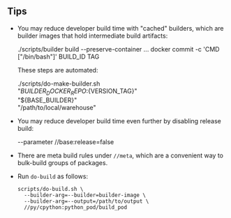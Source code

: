 ## Tips

* You may reduce developer build time with "cached" builders, which
  are builder images that hold intermediate build artifacts:

    ./scripts/builder build --preserve-container ...
    docker commit -c 'CMD ["/bin/bash"]' BUILD_ID TAG

  These steps are automated:

    ./scripts/do-make-builder.sh \
        "${BUILDER_DOCKER_REPO}:${VERSION_TAG}" \
        "${BASE_BUILDER}" \
        "/path/to/local/warehouse"

* You may reduce developer build time even further by disabling release
  build:

    --parameter //base:release=false

* There are meta build rules under `//meta`, which are a convenient way
  to bulk-build groups of packages.

* Run `do-build` as follows:
  ```
  scripts/do-build.sh \
    --builder-arg=--builder=builder-image \
    --builder-arg=--output=/path/to/output \
    //py/cpython:python_pod/build_pod
  ```
